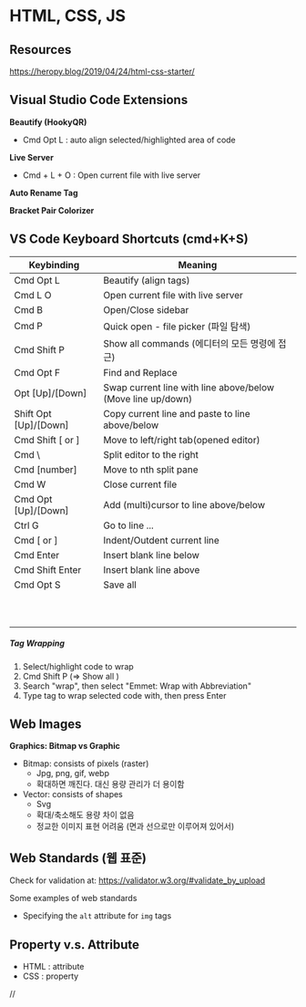 # HTML, CSS, JS





## Resources

<https://heropy.blog/2019/04/24/html-css-starter/>



## Visual Studio Code Extensions

__Beautify (HookyQR)__

- Cmd Opt L : auto align selected/highlighted area of code

__Live Server__

- Cmd + L + O : Open current file with live server

__Auto Rename Tag__

__Bracket Pair Colorizer__





## VS Code Keyboard Shortcuts (cmd+K+S)

| Keybinding | Meaning               |
| ---------- | --------------------- |
| Cmd Opt L | Beautify (align tags) |
| Cmd L O | Open current file with live server |
| Cmd B | Open/Close sidebar |
| Cmd P | Quick open - file picker (파일 탐색) |
| Cmd Shift P | Show all commands (에디터의 모든 명령에 접근) |
| Cmd Opt F | Find and Replace |
| Opt [Up]/[Down] | Swap current line with line above/below (Move line up/down) |
| Shift Opt [Up]/[Down] | Copy current line and paste to line above/below |
| Cmd Shift [ or ] | Move to left/right tab(opened editor) |
| Cmd \ | Split editor to the right |
| Cmd [number] | Move to nth split pane |
| Cmd W | Close current file |
| Cmd Opt [Up]/[Down] | Add (multi)cursor to line above/below |
| Ctrl G | Go to line ... |
| Cmd [ or ] | Indent/Outdent current line |
| Cmd Enter | Insert blank line below |
| Cmd Shift Enter | Insert blank line above |
| Cmd Opt S | Save all |
|     |  |
|     |  |
|     |  |
|     |  |
|     |  |
|     |  |
|     |  |
|     |  |
|     |  |
|     |  |




##### Tag Wrapping

1. Select/highlight code to wrap
2. Cmd Shift P (=> Show all )
3. Search "wrap", then select "Emmet: Wrap with Abbreviation"
4. Type tag to wrap selected code with, then press Enter







## Web Images

__Graphics: Bitmap vs Graphic__

- Bitmap: consists of pixels (raster)
  - Jpg, png, gif, webp
  - 확대하면 깨진다. 대신 용량 관리가 더 용이함
- Vector: consists of shapes
  - Svg
  - 확대/축소해도 용량 차이 없음
  - 정교한 이미지 표현 어려움 (면과 선으로만 이루어져 있어서)





## Web Standards (웹 표준)

Check for validation at: <https://validator.w3.org/#validate_by_upload>

Some examples of web standards

- Specifying the `alt` attribute for `img` tags





## Property v.s. Attribute

- HTML : attribute
- CSS : property













//